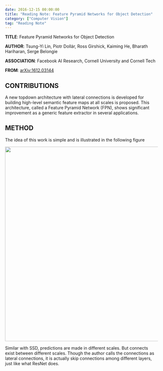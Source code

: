 ```yaml
---
date: 2016-12-15 00:00:00
title: "Reading Note: Feature Pyramid Networks for Object Detection"
category: ["Computer Vision"]
tag: "Reading Note"
---
```


**TITLE**: Feature Pyramid Networks for Object Detection

**AUTHOR**: Tsung-Yi Lin, Piotr Dollár, Ross Girshick, Kaiming He, Bharath Hariharan, Serge Belongie

**ASSOCIATION**: Facebook AI Research, Cornell University and Cornell Tech

**FROM**: [arXiv:1612.03144](https://arxiv.org/abs/1612.03144)

## CONTRIBUTIONS ##

A new topdown architecture with lateral connections is developed for building high-level semantic feature maps at all scales is proposed. This architecture, called a Feature Pyramid Network (FPN), shows significant improvement as a generic feature extractor in several applications.

## METHOD ##

The idea of this work is simple and is illustrated in the following figure

<img class="img-responsive center-block" src="https://raw.githubusercontent.com/joshua19881228/my_blogs/master/Computer_Vision/Reading_Note/figures/FPN.jpg" alt="" width="640"/>

Similar with SSD, predictions are made in different scales. But connects exist between different scales. Though the author calls the connections as lateral connections, it is actually skip connections among different layers, just like what ResNet does.

